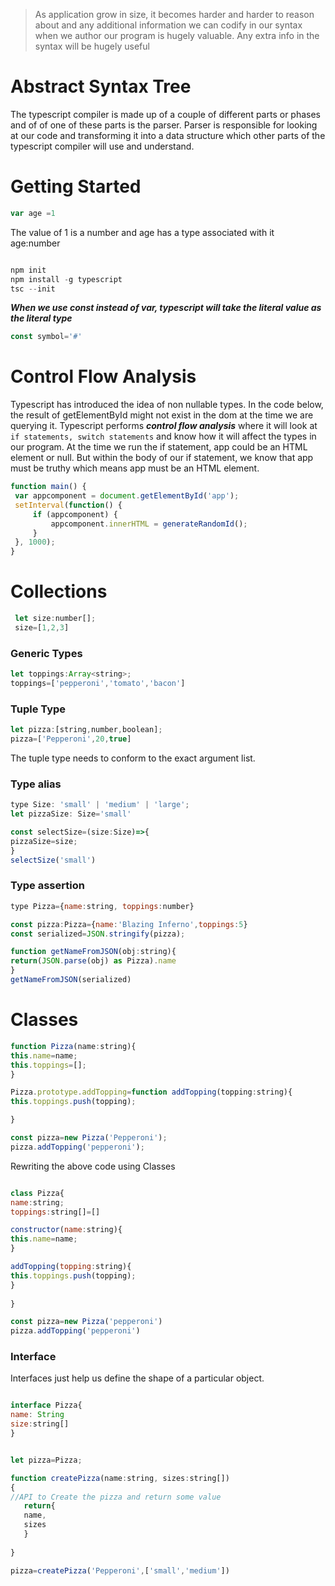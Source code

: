 > As application grow in size, it becomes harder and harder to reason about
  and any additional information we can codify in our syntax when we author our 
  program is hugely valuable. Any extra info in the syntax will be hugely useful
  
 # Abstract Syntax Tree
   
   The typescript compiler is made up of a couple of different parts or phases and of of
   one of these parts is the parser. Parser is responsible for looking at our code
   and transforming it into a data structure which other parts of the typescript compiler will
   use and understand.
   
   # Getting Started
   
   
   
   ```typescript
   var age =1
   ```
   The value of 1 is a number and age has a type associated with it
   age:number
   
   ```javascript
   
   npm init
   npm install -g typescript
   tsc --init
   
   ```
   ***When we use const instead of var, typescript will take the literal value as the
   literal type***
   
   ```javascript
   const symbol='#'
   ```
   
   # Control Flow Analysis
   
   Typescript has introduced the idea of non nullable types. 
   In the code below, the result of getElementById might not exist in the dom at the time
   we are querying it. Typescript performs ***control flow analysis*** where it will look
   at ```if statements, switch statements``` and know how it will affect the types in
   our program. At the time we run the if statement, app could be an HTML element
   or null. But within the body of our if statement, we know that app must be truthy which means app must be an HTML element.
   
   
   ```javascript
   function main() {
	var appcomponent = document.getElementById('app');
	setInterval(function() {
		if (appcomponent) {
			appcomponent.innerHTML = generateRandomId();
		}
	}, 1000);
}
```
   
  # Collections
  
  ```javascript
   let size:number[];
   size=[1,2,3]
  ```
  
  ### Generic Types
  
  ```javascript
  let toppings:Array<string>;
  toppings=['pepperoni','tomato','bacon']
  ```
  
  ### Tuple Type
 
  ```javascript
  let pizza:[string,number,boolean];
  pizza=['Pepperoni',20,true]
 ``` 
  The tuple type needs to conform to the exact argument list.
   
  ### Type alias
  
  ```javascript
  type Size: 'small' | 'medium' | 'large';
  let pizzaSize: Size='small'
  
  const selectSize=(size:Size)=>{
  pizzaSize=size;
  }
  selectSize('small')
  ```
  
  ### Type assertion
  
  ```javascript
  type Pizza={name:string, toppings:number}
  
  const pizza:Pizza={name:'Blazing Inferno',toppings:5}
  const serialized=JSON.stringify(pizza);
  
  function getNameFromJSON(obj:string){
  return(JSON.parse(obj) as Pizza).name
  }
  getNameFromJSON(serialized)
  
  ```
  
  # Classes 
  
  ```javascript
  function Pizza(name:string){
  this.name=name;
  this.toppings=[];
  }
  
  Pizza.prototype.addTopping=function addTopping(topping:string){
  this.toppings.push(topping);
 
  }
  
  const pizza=new Pizza('Pepperoni');
  pizza.addTopping('pepperoni');
  
  
  ```
  
  Rewriting the above code using Classes
  
  ```javascript
  
  class Pizza{
  name:string;
  toppings:string[]=[]
  
  constructor(name:string){
  this.name=name;
  }
  
  addTopping(topping:string){
  this.toppings.push(topping);
  }
   
  }
  
  const pizza=new Pizza('pepperoni')
  pizza.addTopping('pepperoni')
 ``` 
  
  ### Interface
  
  Interfaces just help us define the shape of a particular object.
  
  ```javascript
  
  interface Pizza{
  name: String
  size:string[]
  }
  
  
  let pizza=Pizza;
  
  function createPizza(name:string, sizes:string[])
  {
  //API to Create the pizza and return some value
     return{
     name,
     sizes
     }
    
  }
  
 pizza=createPizza('Pepperoni',['small','medium'])
  
  ```
  
  